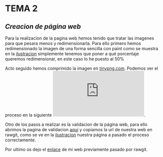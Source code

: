 # TEMA 2
## ___Creacion de página web___

Para la realizacion de la pagina web hemos tenido que tratar las imagenes para que pesara menos y redimensionarla. Para ello primero hemos redimensionado la imagen de una forma sencilla con paint como se muestra en la [ilustracion](https://ibb.co/n98a36) simplemente tenemos que poner a qué porcentaje queremos redimensionar, en este caso lo he puesto al 50%

Acto seguido hemos comprimido la imagen en [tinypng.com](https://tinypng.com/). Podemos ver el proceso en la siguiente ![ilustracion](http://es.tinypic.com/view.php?pic=24fxq34&s=9).

Otro de los pasos a realizar es la validacion de la página web, para ello abrimos la pagina de validacion [aquí](https://validator.w3.org/) y copiamos la url de nuestra web en rawgit, como se ve en la [ilustracion](https://ibb.co/hyQ2GR) nuestra página a pasado el proceso correctamente.

Por ultimo os dejo el [enlace](https://rawgit.com/pape85/tema-2/master/index.html) de mi web previamente pasado por rawgit.


